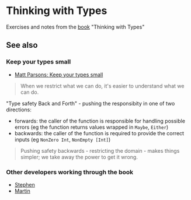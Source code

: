 # Thinking with Types
Exercises and notes from the [book](https://leanpub.com/thinking-with-types) "Thinking with Types"

## See also

### Keep your types small
* [Matt Parsons: Keep your types small](https://www.parsonsmatt.org/2018/10/02/small_types.html)

> When we restrict what we can do, it's easier to understand what we can do.

"Type safety Back and Forth" - pushing the responsibity in one of two directions:
* forwards: the caller of the function is responsible for handling possible errors (eg the function returns values wrapped in `Maybe`, `Either`)
* backwards: the caller of the function is required to provide the correct inputs (eg `NonZero Int`, `NonEmpty [Int]`)

> Pushing safety backwards - restricting the domain - makes things simpler; we take away the power to get it wrong.

### Other developers working through the book
* [Stephen](https://github.com/exeter-fp/thinking-with-types/tree/master/stephen)
* [Martin](https://github.com/martinrist/haskell-sandbox/tree/master/src/ThinkingWithTypes)
